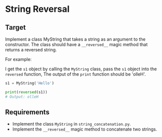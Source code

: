 # String Reversal

## Target

Implement a class MyString that takes a string as an argument to the constructor. The class should have a `__reversed__` magic method that returns a reversed string.

For example:

I get the `s1` object by calling the `MyString` class, pass the `s1` object into the `reversed` function, The output of the `print` function should be 'olleH'.

```python
s1 = MyString('Hello')

print(reversed(s1))
# Output: olleH
```

## Requirements

- Implement the class `MyString` in `string_concatenation.py`.
- Implement the `__reversed__` magic method to concatenate two strings.